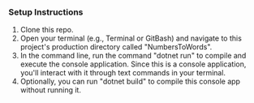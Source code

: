 ### Setup Instructions

1. Clone this repo.
2. Open your terminal (e.g., Terminal or GitBash) and navigate to this project's production directory called "NumbersToWords".
3. In the command line, run the command "dotnet run" to compile and execute the console application. Since this is a console application, you'll interact with it through text commands in your terminal.
4. Optionally, you can run "dotnet build" to compile this console app without running it.
